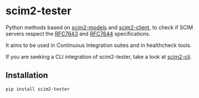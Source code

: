 # scim2-tester

Python methods based on [scim2-models](https://scim2-models.readthedocs.io/en/latest/tutorial.html) and [scim2-client](https://scim2-client.readthedocs.io/en/latest/tutorial.html), to check if SCIM servers respect the [RFC7643](https://datatracker.ietf.org/doc/html/rfc7643.html) and [RFC7644](https://datatracker.ietf.org/doc/html/rfc7644.html) specifications.

It aims to be used in Continuous Integration suites and in healthcheck tools.

If you are seeking a CLI integration of scim2-tester, take a look at [scim2-cli](https://scim2-cli.readthedocs.io/en/latest/tutorial.html).

## Installation

```shell
pip install scim2-tester
```
